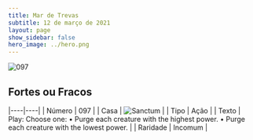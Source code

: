 ```yaml
---
title: Mar de Trevas
subtitle: 12 de março de 2021
layout: page
show_sidebar: false
hero_image: ../hero.png
---
```


![097](https://cdn.keyforgegame.com/media/card_front/pt/496_097_4M4GV6932MMP_pt.png)

## Fortes ou Fracos

|----|----|
| Número | 097 |
| Casa | ![Sanctum](https://archonarcana.com/images/thumb/c/c7/Sanctum.png/22px-Sanctum.png "Santuário") |
| Tipo | Ação |
| Texto | Play: Choose one:  • Purge each creature with the highest power.  • Purge each creature with the lowest power. |
| Raridade | Incomum |
